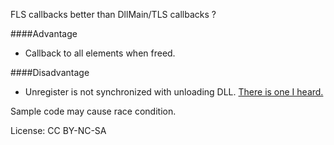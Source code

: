 FLS callbacks better than DllMain/TLS callbacks ?

####Advantage
* Callback to all elements when freed.

####Disadvantage
* Unregister is not synchronized with unloading DLL. [There is one I heard.](https://support.microsoft.com/en-us/kb/2754614)

Sample code may cause race condition.

License: CC BY-NC-SA
